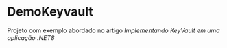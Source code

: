 # DemoKeyvault
Projeto com exemplo abordado no artigo *Implementando KeyVault em uma aplicação .NET8*
